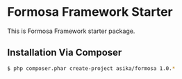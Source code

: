 # Formosa Framework Starter

This is Formosa Framework starter package.

## Installation Via Composer

``` bash
$ php composer.phar create-project asika/formosa 1.0.*
```
